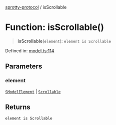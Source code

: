 
[sprotty-protocol](../globals) / isScrollable

# Function: isScrollable()

> **isScrollable**(`element`): `element is Scrollable`

Defined in: [model.ts:114](https://github.com/eclipse-sprotty/sprotty/blob/f9b2433481cc27a1ac0c92d525a92039ae7f6c76/packages/sprotty-protocol/src/model.ts#L114)

## Parameters

### element

[`SModelElement`](../Interface.SModelElement) | [`Scrollable`](../Interface.Scrollable)

## Returns

`element is Scrollable`
